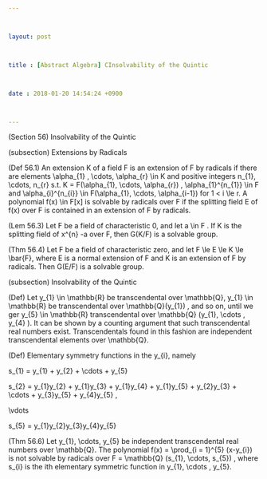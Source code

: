 ```yaml
---



layout: post



title : [Abstract Algebra] CInsolvability of the Quintic



date : 2018-01-20 14:54:24 +0900



---
```


(Section 56) Insolvability of the Quintic

(subsection) Extensions by Radicals

(Def 56.1) An extension K of a field F is an extension of F by radicals if there are elements \alpha_{1} , \cdots, \alpha_{r} \in K and positive integers n_{1}, \cdots, n_{r} s.t. K = F(\alpha_{1}, \cdots, \alpha_{r}) , \alpha_{1}^{n_{1}} \in F and \alpha_{i}^{n_{i}} \in F(\alpha_{1}, \cdots, \alpha_{i-1}) for 1 < i \le r. A polynomial f(x) \in F[x] is solvable by radicals over F if the splitting field E of f(x) over F is contained in an extension of F by radicals.

(Lem 56.3) Let F be a field of characteristic 0, and let a \in F . If K is the splitting field of x^{n} -a over F, then G(K/F) is a solvable group.

(Thm 56.4) Let F be a field of characteristic zero, and let F \le E \le K \le \bar{F}, where E is a normal extension of F and K is an extension of F by radicals. Then G(E/F) is a solvable group.

(subsection) Insolvability of the Quintic

(Def) Let y_{1} \in \mathbb{R} be transcendental over \mathbb{Q}, y_{1} \in \mathbb{R} be transcendental over \mathbb{Q}(y_{1}) , and so on, until we ger y_{5} \in \mathbb{R} transcendental over \mathbb{Q} (y_{1}, \cdots , y_{4} ). It can be shown by a counting argument that such transcendental real numbers exist. Transcendentals found in this fashion are independent transcendental elements over \mathbb{Q}. 

(Def) Elementary symmetry functions in the y_{i}, namely

s_{1} = y_{1} + y_{2} + \cdots + y_{5}

s_{2} = y_{1}y_{2} + y_{1}y_{3} + y_{1}y_{4} + y_{1}y_{5} + y_{2}y_{3} + \cdots + y_{3}y_{5} + y_{4}y_{5} , 

\vdots

s_{5} = y_{1}y_{2}y_{3}y_{4}y_{5}

(Thm 56.6) Let y_{1}, \cdots, y_{5} be independent transcendental real numbers over \mathbb{Q}. The polynomial f(x) = \prod_{i = 1}^{5} (x-y_{i}) is not solvable by radicals over F = \mathbb{Q} (s_{1}, \cdots, s_{5}) , where s_{i} is the ith elementary symmetric function in y_{1}, \cdots , y_{5}.



